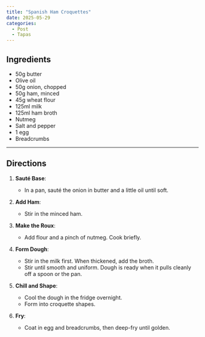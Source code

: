 ```yaml
---
title: "Spanish Ham Croquettes"  
date: 2025-05-29 
categories:  
  - Post  
  - Tapas  
---
```


## Ingredients  

- 50g butter  
- Olive oil  
- 50g onion, chopped  
- 50g ham, minced  
- 45g wheat flour  
- 125ml milk  
- 125ml ham broth  
- Nutmeg  
- Salt and pepper  
- 1 egg  
- Breadcrumbs  

---

## Directions  

1. **Sauté Base**:  
   - In a pan, sauté the onion in butter and a little oil until soft.  

2. **Add Ham**:  
   - Stir in the minced ham.  

3. **Make the Roux**:  
   - Add flour and a pinch of nutmeg. Cook briefly.  

4. **Form Dough**:  
   - Stir in the milk first. When thickened, add the broth.  
   - Stir until smooth and uniform. Dough is ready when it pulls cleanly off a spoon or the pan.  

5. **Chill and Shape**:  
   - Cool the dough in the fridge overnight.  
   - Form into croquette shapes.  

6. **Fry**:  
   - Coat in egg and breadcrumbs, then deep-fry until golden.
